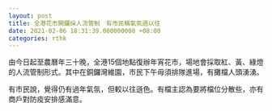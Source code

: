 ```yaml
---
layout: post
title: 全港花市開鑼採人流管制　有市民稱氣氛遜以往
date: 2021-02-06 18:31:39.000000000 +08:00
categories: rthk
---
```


由今日起至農曆年三十晚，全港15個地點復辦年宵花市，場地會採取紅、黃、綠燈的人流管制形式。其中在銅鑼灣維園，市民下午毋須排隊進場，有攤檔人頭湧湧。

有市民說，覺得仍有過年氣氛，但較以往遜色。有檔主認為要將檔位分散些，亦有商戶對防疫安排感滿意。
